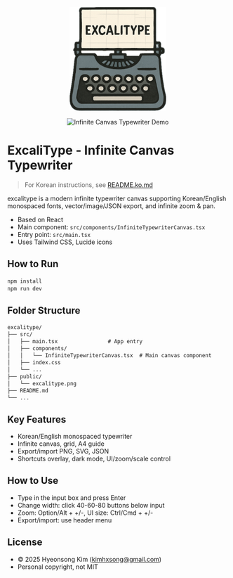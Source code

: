 <p align="center">
  <img src="public/excalitype.png" alt="excalitype Logo" width="220"/>
</p>

<p align="center">
  <img src="public/excalitype-demo.gif" alt="Infinite Canvas Typewriter Demo" width="800"/>
</p>

# ExcaliType - Infinite Canvas Typewriter

> For Korean instructions, see [README.ko.md](./README.ko.md)

excalitype is a modern infinite typewriter canvas supporting Korean/English monospaced fonts, vector/image/JSON export, and infinite zoom & pan.

- Based on React
- Main component: `src/components/InfiniteTypewriterCanvas.tsx`
- Entry point: `src/main.tsx`
- Uses Tailwind CSS, Lucide icons

## How to Run

```bash
npm install
npm run dev
```

## Folder Structure

```
excalitype/
├── src/
│   ├── main.tsx                # App entry
│   ├── components/
│   │   └── InfiniteTypewriterCanvas.tsx  # Main canvas component
│   ├── index.css
│   └── ...
├── public/
│   └── excalitype.png
├── README.md
└── ...
```

## Key Features
- Korean/English monospaced typewriter
- Infinite canvas, grid, A4 guide
- Export/import PNG, SVG, JSON
- Shortcuts overlay, dark mode, UI/zoom/scale control

## How to Use
- Type in the input box and press Enter
- Change width: click 40-60-80 buttons below input
- Zoom: Option/Alt + +/-, UI size: Ctrl/Cmd + +/-
- Export/import: use header menu

## License
- © 2025 Hyeonsong Kim (kimhxsong@gmail.com)
- Personal copyright, not MIT
